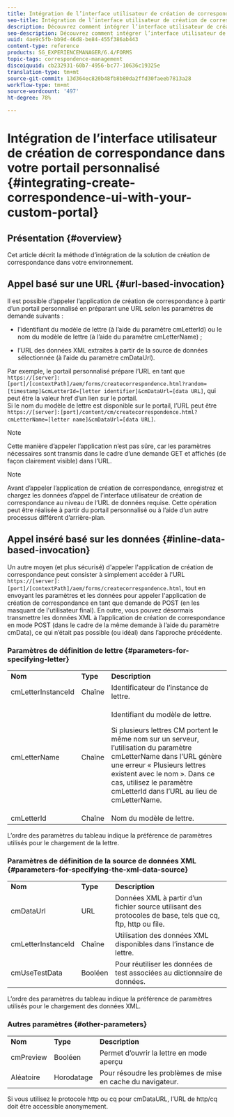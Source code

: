 ```yaml
---
title: Intégration de l’interface utilisateur de création de correspondance dans votre portail personnalisé
seo-title: Intégration de l’interface utilisateur de création de correspondance dans votre portail personnalisé
description: Découvrez comment intégrer l’interface utilisateur de création de correspondance dans votre portail personnalisé
seo-description: Découvrez comment intégrer l’interface utilisateur de création de correspondance dans votre portail personnalisé
uuid: 4ae9c5fb-bb9d-46d8-be84-455f386ab443
content-type: reference
products: SG_EXPERIENCEMANAGER/6.4/FORMS
topic-tags: correspondence-management
discoiquuid: cb232931-60b7-4956-bc77-10636c19325e
translation-type: tm+mt
source-git-commit: 13d364ec820b48fb8b80da2ffd30faeeb7813a28
workflow-type: tm+mt
source-wordcount: '497'
ht-degree: 78%

---
```



# Intégration de l’interface utilisateur de création de correspondance dans votre portail personnalisé {#integrating-create-correspondence-ui-with-your-custom-portal}

## Présentation {#overview}

Cet article décrit la méthode d’intégration de la solution de création de correspondance dans votre environnement.

## Appel basé sur une URL  {#url-based-invocation}

Il est possible d’appeler l’application de création de correspondance à partir d’un portail personnalisé en préparant une URL selon les paramètres de demande suivants :

* l’identifiant du modèle de lettre (à l’aide du paramètre cmLetterId) ou le nom du modèle de lettre (à l’aide du paramètre cmLetterName) ; 

* l’URL des données XML extraites à partir de la source de données sélectionnée (à l’aide du paramètre cmDataUrl).

Par exemple, le portail personnalisé prépare l’URL en tant que\
`https://[server]:[port]/[contextPath]/aem/forms/createcorrespondence.html?random=[timestamp]&cmLetterId=[letter identifier]&cmDataUrl=[data URL]`, qui peut être la valeur href d’un lien sur le portail.\
Si le nom du modèle de lettre est disponible sur le portail, l’URL peut être\
`https://[server]:[port]/content/cm/createcorrespondence.html?cmLetterName=[letter name]&cmDataUrl=[data URL]`.

>[!NOTE]
>
>Cette manière d’appeler l’application n’est pas sûre, car les paramètres nécessaires sont transmis dans le cadre d’une demande GET et affichés (de façon clairement visible) dans l’URL.

>[!NOTE]
>
>Avant d’appeler l’application de création de correspondance, enregistrez et chargez les données d’appel de l’interface utilisateur de création de correspondance au niveau de l’URL de données requise. Cette opération peut être réalisée à partir du portail personnalisé ou à l’aide d’un autre processus différent d’arrière-plan.

## Appel inséré basé sur les données  {#inline-data-based-invocation}

Un autre moyen (et plus sécurisé) d&#39;appeler l&#39;application de création de correspondance peut consister à simplement accéder à l&#39;URL `https://[server]:[port]/[contextPath]/aem/forms/createcorrespondence.html`, tout en envoyant les paramètres et les données pour appeler l&#39;application de création de correspondance en tant que demande de POST (en les masquant de l&#39;utilisateur final). En outre, vous pouvez désormais transmettre les données XML à l’application de création de correspondance en mode POST (dans le cadre de la même demande à l’aide du paramètre cmData), ce qui n’était pas possible (ou idéal) dans l’approche précédente.

### Paramètres de définition de lettre  {#parameters-for-specifying-letter}

<table> 
 <tbody>
  <tr>
   <td><strong>Nom</strong></td> 
   <td><strong>Type</strong></td> 
   <td><strong>Description</strong></td> 
  </tr>
  <tr>
   <td>cmLetterInstanceId</td> 
   <td>Chaîne</td> 
   <td>Identificateur de l’instance de lettre.</td> 
  </tr>
  <tr>
   <td>cmLetterName</td> 
   <td>Chaîne</td> 
   <td><p>Identifiant du modèle de lettre. </p> <p>Si plusieurs lettres CM portent le même nom sur un serveur, l’utilisation du paramètre cmLetterName dans l’URL génère une erreur « Plusieurs lettres existent avec le nom ». Dans ce cas, utilisez le paramètre cmLetterId dans l’URL au lieu de cmLetterName.</p> </td> 
  </tr>
  <tr>
   <td>cmLetterId</td> 
   <td>Chaîne</td> 
   <td>Nom du modèle de lettre.</td> 
  </tr>
 </tbody>
</table>

L’ordre des paramètres du tableau indique la préférence de paramètres utilisés pour le chargement de la lettre.

### Paramètres de définition de la source de données XML  {#parameters-for-specifying-the-xml-data-source}

<table> 
 <tbody>
  <tr>
   <td><strong>Nom</strong></td> 
   <td><strong>Type</strong></td> 
   <td><strong>Description</strong></td> 
  </tr>
  <tr>
   <td>cmDataUrl<br /> </td> 
   <td>URL</td> 
   <td>Données XML à partir d’un fichier source utilisant des protocoles de base, tels que cq, ftp, http ou file.<br />  </td> 
  </tr>
  <tr>
   <td>cmLetterInstanceId</td> 
   <td>Chaîne</td> 
   <td>Utilisation des données XML disponibles dans l’instance de lettre.</td> 
  </tr>
  <tr>
   <td>cmUseTestData</td> 
   <td>Booléen</td> 
   <td>Pour réutiliser les données de test associées au dictionnaire de données.</td> 
  </tr>
 </tbody>
</table>

L’ordre des paramètres du tableau indique la préférence de paramètres utilisés pour le chargement des données XML.

### Autres paramètres {#other-parameters}

<table> 
 <tbody>
  <tr>
   <td><strong>Nom</strong></td> 
   <td><strong>Type</strong></td> 
   <td><strong>Description</strong></td> 
  </tr>
  <tr>
   <td>cmPreview<br /> </td> 
   <td>Booléen</td> 
   <td>Permet d’ouvrir la lettre en mode aperçu<br /> </td> 
  </tr>
  <tr>
   <td>Aléatoire</td> 
   <td>Horodatage</td> 
   <td>Pour résoudre les problèmes de mise en cache du navigateur.</td> 
  </tr>
 </tbody>
</table>

Si vous utilisez le protocole http ou cq pour cmDataURL, l’URL de http/cq doit être accessible anonymement.

